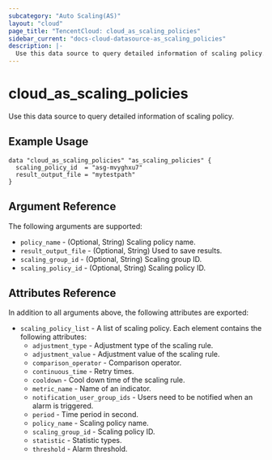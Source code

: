 ```yaml
---
subcategory: "Auto Scaling(AS)"
layout: "cloud"
page_title: "TencentCloud: cloud_as_scaling_policies"
sidebar_current: "docs-cloud-datasource-as_scaling_policies"
description: |-
  Use this data source to query detailed information of scaling policy.
---
```


# cloud_as_scaling_policies

Use this data source to query detailed information of scaling policy.

## Example Usage

```hcl
data "cloud_as_scaling_policies" "as_scaling_policies" {
  scaling_policy_id  = "asg-mvyghxu7"
  result_output_file = "mytestpath"
}
```

## Argument Reference

The following arguments are supported:

* `policy_name` - (Optional, String) Scaling policy name.
* `result_output_file` - (Optional, String) Used to save results.
* `scaling_group_id` - (Optional, String) Scaling group ID.
* `scaling_policy_id` - (Optional, String) Scaling policy ID.

## Attributes Reference

In addition to all arguments above, the following attributes are exported:

* `scaling_policy_list` - A list of scaling policy. Each element contains the following attributes:
  * `adjustment_type` - Adjustment type of the scaling rule.
  * `adjustment_value` - Adjustment value of the scaling rule.
  * `comparison_operator` - Comparison operator.
  * `continuous_time` - Retry times.
  * `cooldown` - Cool down time of the scaling rule.
  * `metric_name` - Name of an indicator.
  * `notification_user_group_ids` - Users need to be notified when an alarm is triggered.
  * `period` - Time period in second.
  * `policy_name` - Scaling policy name.
  * `scaling_group_id` - Scaling policy ID.
  * `statistic` - Statistic types.
  * `threshold` - Alarm threshold.


